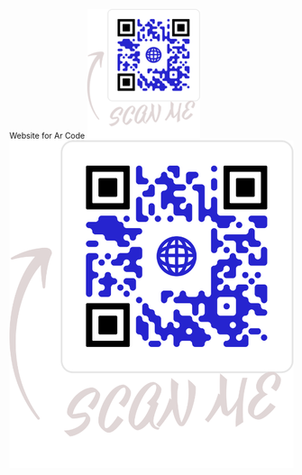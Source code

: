
Website for Ar Code
<img src="pages/QR_Codes/repo.png" alt="drawing" width="200"/>
![Alt text](pages/QR_Codes/repo.png?raw=true "repo.png")
